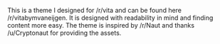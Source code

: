 This is a theme I designed for /r/vita and can be found here /r/vitabymvaneijgen. It is designed with readability in mind and finding content more easy. The theme is inspired by /r/Naut and thanks /u/Cryptonaut for providing the assets. 